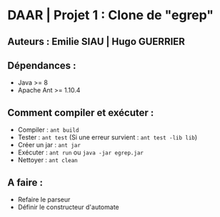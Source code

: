 # DAAR | Projet 1 : Clone de "egrep"

## Auteurs : Emilie SIAU | Hugo GUERRIER

## Dépendances :

* Java >= 8
* Apache Ant >= 1.10.4

## Comment compiler et exécuter :

* Compiler : `ant build`
* Tester : `ant test` (Si une erreur survient : `ant test -lib lib`)
* Créer un jar : `ant jar`
* Exécuter : `ant run` ou `java -jar egrep.jar`
* Nettoyer : `ant clean`

## A faire :

* Refaire le parseur
* Définir le constructeur d'automate